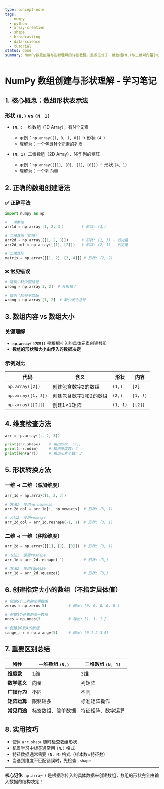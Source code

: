```yaml
---
type: concept-note
tags:
  - numpy
  - python
  - array-creation
  - shape
  - broadcasting
  - data-science
  - tutorial
status: done
summary: NumPy数组创建与形状理解的详细教程。重点区分了一维数组(N,)与二维列向量(N, 1)的本质区别，提供了正确的数组创建语法，并讲解了使用`.shape`、`.ndim`进行维度检查，以及使用`np.newaxis`、`.reshape`和`.squeeze`进行形状转换的方法。
---
```

# NumPy 数组创建与形状理解 - 学习笔记

## 1. 核心概念：数组形状表示法

### 形状 `(N,)` vs `(N, 1)`
- **`(N,)`**: 一维数组（1D Array），有N个元素
  - 示例：`np.array([1, 0, 1, 0])` → 形状 `(4,)`
  - 理解为：一个包含N个元素的列表

- **`(N, 1)`**: 二维数组（2D Array），N行1列的矩阵
  - 示例：`np.array([[1], [0], [1], [0]])` → 形状 `(4, 1)`
  - 理解为：一个列向量

## 2. 正确的数组创建语法

### ✅ 正确写法
```python
import numpy as np

# 一维数组
arr1d = np.array([1, 2, 3])        # 形状: (3,)

# 二维数组（矩阵）
arr2d = np.array([[1, 2, 3]])      # 形状: (1, 3) - 行向量
arr2d_col = np.array([[1], [2]])   # 形状: (2, 1) - 列向量

# 二维矩阵
matrix = np.array([[1, 2], [3, 4]]) # 形状: (2, 2)
```

### ❌ 常见错误

```python
# 错误：缺少圆括号
wrong = np.array[1, 2]  # 会报错！

# 错误：括号不匹配
wrong = np.array([1, 2]  # 缺少闭合括号
```

## 3. 数组内容 vs 数组大小

### 关键理解
- **`np.array([内容])`** 是根据传入的具体元素创建数组
- **数组的形状和大小由传入的数据决定**

### 示例对比
| 代码               | 含义                   | 形状     | 内容     |
| ------------------ | ---------------------- | -------- | -------- |
| `np.array([2])`    | 创建包含数字2的数组    | `(1,)`   | `[2]`    |
| `np.array([1, 2])` | 创建包含数字1和2的数组 | `(2,)`   | `[1, 2]` |
| `np.array([[2]])`  | 创建1×1矩阵            | `(1, 1)` | `[[2]]`  |

## 4. 维度检查方法

```python
arr = np.array([1, 2, 3])

print(arr.shape)    # 输出形状: (3,)
print(arr.ndim)     # 输出维度数: 1
print(len(arr))     # 输出元素个数: 3
```

## 5. 形状转换方法

### 一维 → 二维（添加维度）

```python
arr_1d = np.array([1, 2, 3])

# 方法1: 使用np.newaxis
arr_2d_col = arr_1d[:, np.newaxis]  # 形状: (3, 1)

# 方法2: 使用reshape
arr_2d_col = arr_1d.reshape(-1, 1)  # 形状: (3, 1)
```

### 二维 → 一维（移除维度）
```python
arr_2d = np.array([[1], [2], [3]])  # 形状: (3, 1)

# 方法1: 使用reshape
arr_1d = arr_2d.reshape(-1)         # 形状: (3,)

# 方法2: 使用squeeze
arr_1d = arr_2d.squeeze()           # 形状: (3,)
```

## 6. 创建指定大小的数组（不指定具体值）

```python
# 创建5个元素的全零数组
zeros = np.zeros(5)          # 输出: [0. 0. 0. 0. 0.]

# 创建3个元素的全一数组
ones = np.ones(3)            # 输出: [1. 1. 1.]

# 创建从0到4的数组
range_arr = np.arange(5)     # 输出: [0 1 2 3 4]
```

## 7. 重要区别总结

| 特性         | 一维数组 `(N,)`    | 二维数组 `(N, 1)`  |
| ------------ | ------------------ | ------------------ |
| **维度数**   | 1维                | 2维                |
| **数学意义** | 向量               | 列矩阵             |
| **广播行为** | 不同               | 不同               |
| **矩阵运算** | 限制较多           | 标准矩阵操作       |
| **常见用途** | 标签数组、简单数据 | 特征矩阵、数学运算 |

## 8. 实用技巧

- 使用 `arr.shape` 随时检查数组形状
- 机器学习中标签通常用 `(N,)` 格式
- 特征数据通常需要 `(N, M)` 格式（样本数×特征数）
- 当遇到维度不匹配错误时，先检查 `.shape`

---

**核心记住**: `np.array()` 是根据你传入的具体数据来创建数组，数组的形状完全由输入数据的结构决定！